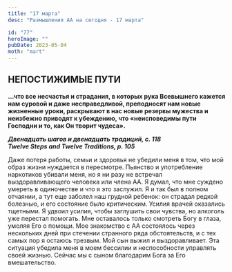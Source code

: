 ```yaml
---
title: "17 марта"
desc: "Размышления АА на сегодня - 17 марта"

id: "77"
heroImage: ""
pubDate: 2023-05-04
moth: "mart"
---
```


## НЕПОСТИЖИМЫЕ ПУТИ

**…что все несчастья и страдания, в которых рука Всевышнего кажется нам
суровой и даже несправедливой, преподносят нам новые жизненные уроки,
раскрывают в нас новые резервы мужества и неизбежно приводят к убеждению, что
«неисповедимы пути Господни и то, как Он творит чудеса».**

**_Двенадцать шагов и двенадцать традиций, с. 118  
Twelve Steps and Twelve Traditions, p. 105_**

Даже потеря работы, семьи и здоровья не убедили меня в том, что мой образ
жизни нуждается в пересмотре. Пьянство и употребление наркотиков убивали меня,
но я ни разу не встречал выздоравливающего человека или члена АА. Я думал, что
мне суждено умереть в одиночестве и что я это заслужил. Я и так был в полном
отчаянии, а тут еще заболел наш грудной ребенок: он страдал редкой болезнью, и
его состояние было критическим. Усилия врачей оказались тщетными. Я удвоил
усилия, чтобы заглушить свои чувства, но алкоголь уже перестал помогать. Мне
оставалось только смотреть Богу в глаза, умоляя Его о помощи. Мое знакомство с
АА состоялось через нескольких дней при стечении странного ряда обстоятельств,
и с тех самых пор я остаюсь трезвым. Мой сын выжил и выздоравливает. Эта
ситуация убедила меня в моем бессилии и неспособности управлять своей жизнью.
Сейчас мы с сыном благодарим Бога за Его вмешательство.

